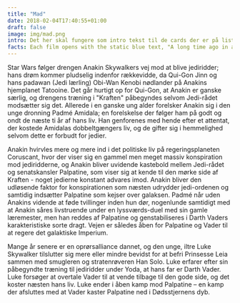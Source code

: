 ```yaml
---
title: "Mad"
date: 2018-02-04T17:40:55+01:00
draft: false
image: img/mad.png
intro: Det her skal fungere som intro tekst til de cards der er på list template. Hvis det virker er det mega fedt. og det ser det faktisk ud til at gøre. fedt nok. Så langt så godt
facts: Each film opens with the static blue text, "A long time ago in a galaxy far, far Each film opens with the static blue text, "A long time ago in a galaxy far, far Each film opens with the static blue text, "A long time ago in a galaxy far, far Each film opens with the static blue text, "A long time ago in a galaxy far, far Each film opens with the static blue text, "A long time ago in a galaxy far, far Each film opens with the static blue text, "A long time ago in a galaxy far, far Each film opens with the static blue text, "A long time ago in a galaxy far, far
---
```



Star Wars følger drengen Anakin Skywalkers vej mod at blive jediridder; hans drøm kommer pludselig indenfor rækkevidde, da Qui-Gon Jinn og hans padawan (Jedi lærling) Obi-Wan Kenobi nødlander på Anakins hjemplanet Tatooine. Det går hurtigt op for Qui-Gon, at Anakin er ganske særlig, og drengens træning i "Kraften" påbegyndes selvom Jedi-rådet modsætter sig det. Allerede i en ganske ung alder forelsker Anakin sig i den unge dronning Padmé Amidala; en forelskelse der følger ham på godt og ondt de næste ti år af hans liv. Han genforenes med hende efter et attentat, der kostede Amidalas dobbeltgængers liv, og de gifter sig i hemmelighed selvom dette er forbudt for jedier.

Anakin hvirvles mere og mere ind i det politiske liv på regeringsplaneten Coruscant, hvor der viser sig en gammel men meget massiv konspiration mod jediridderne, og Anakin bliver uvidende kastebold mellem Jedi-rådet og senatskansler Palpatine, som viser sig at kende til den mørke side af Kraften - noget jedierne konstant advares imod. Anakin bliver den udløsende faktor for konspirationen som næsten udrydder jedi-ordenen og samtidig indsætter Palpatine som kejser over galaksen. Padmé når uden Anakins vidende at føde tvillinger inden hun dør, nogenlunde samtidigt med at Anakin såres livstruende under en lyssværds-duel med sin gamle læremester, men han reddes af Palpatine og genstabiliseres i Darth Vaders karakteristiske sorte dragt. Vejen er således åben for Palpatine og Vader til at regere det galaktiske Imperium.

Mange år senere er en oprørsalliance dannet, og den unge, iltre Luke Skywalker tilslutter sig mere eller mindre bevidst for at befri Prinsesse Leia sammen med smugleren og stratenrøveren Han Solo. Luke erfarer efter sin påbegyndte træning til jediridder under Yoda, at hans far er Darth Vader. Luke forsøger at overtale Vader til at vende tilbage til den gode side, og det koster næsten hans liv. Luke ender i åben kamp mod Palpatine – en kamp der afsluttes med at Vader kaster Palpatine ned i Dødsstjernens dyb.
